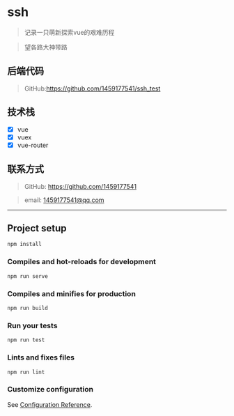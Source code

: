 # ssh

> 记录一只萌新探索vue的艰难历程

> 望各路大神带路

## 后端代码

> GitHub:https://github.com/1459177541/ssh_test

## 技术栈

 - [x] vue
 - [x] vuex
 - [x] vue-router

## 联系方式

> GitHub: https://github.com/1459177541

> email: 1459177541@qq.com

----

## Project setup
```
npm install
```

### Compiles and hot-reloads for development
```
npm run serve
```

### Compiles and minifies for production
```
npm run build
```

### Run your tests
```
npm run test
```

### Lints and fixes files
```
npm run lint
```

### Customize configuration
See [Configuration Reference](https://cli.vuejs.org/config/).
